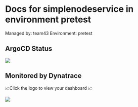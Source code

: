 # Docs for simplenodeservice in environment pretest

Managed by: team43
Environment: pretest

## ArgoCD Status

[![](https://CODESPACE_NAME_PLACEHOLDER-ARGOCD_PORT_NUMBER_PLACEHOLDER.GITHUB_CODESPACES_PORT_FORWARDING_DOMAIN_PLACEHOLDER/api/badge?name=simplenodeservice-team43-pretest)](https://CODESPACE_NAME_PLACEHOLDER-ARGOCD_PORT_NUMBER_PLACEHOLDER.GITHUB_CODESPACES_PORT_FORWARDING_DOMAIN_PLACEHOLDER/applications/argocd/simplenodeservice-team43-pretest)

## Monitored by Dynatrace
📈Click the logo to view your dashboard 📈

[![](https://raw.githubusercontent.com/GITHUB_REPOSITORY_PLACEHOLDER/main/dtlogo.svg)](DT_TENANT_APPS_PLACEHOLDER/ui/apps/dynatrace.dashboards/)